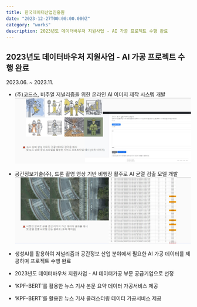 ```yaml
---
title: 한국데이터산업진흥원
date: "2023-12-27T00:00:00.000Z"
category: "works"
description: 2023년도 데이터바우처 지원사업 - AI 가공 프로젝트 수행 완료
---
```


## 2023년도 데이터바우처 지원사업 - AI 가공 프로젝트 수행 완료

2023.06. ~ 2023.11.

* (주)코드스, 비주얼 저널리즘을 위한 온라인 AI 이미지 제작 시스템 개발
![코드스 프로젝트 내용_스크린샷](./kdata_kodes.jpg)

* 공간정보기술(주), 드론 촬영 영상 기반 비행장 활주로 AI 균열 검출 모델 개발
![공간정보기술 프로젝트 내용_스크린샷](./kdata_git.jpg)

* 생성AI를 활용하여 저널리즘과 공간정보 산업 분야에서 필요한 AI 가공 데이터를 제공하며 프로젝트 수행 완료
* 2023년도 데이터바우처 지원사업 - AI 데이터가공 부문 공급기업으로 선정
* ‘KPF-BERT’를 활용한 뉴스 기사 본문 요약 데이터 가공서비스 제공
* ‘KPF-BERT’를 활용한 뉴스 기사 클러스터링 데이터 가공서비스 제공
